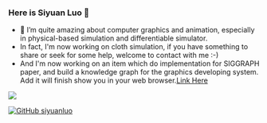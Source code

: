 ### Here is Siyuan Luo 👋
<!--
**siyuanluo/siyuanluo** is a ✨ _special_ ✨ repository because its `README.md` (this file) appears on your GitHub profile.

Here are some ideas to get you started:

- 👯 I’m looking to collaborate on ...
- 💬 Ask me about ...

- 😄 Pronouns: ...
-->

- 🔭 I’m quite amazing about computer graphics and animation, especially in physical-based simulation and differentiable simulator.
- In fact, I'm now working on cloth simulation, if you have something to share or seek for some help, welcome to contact with me :-)
- And I'm now working on an item which do implementation for SIGGRAPH paper, and build a knowledge graph for the graphics developing system. Add it will finish show you in your web browser.[Link Here](https://github.com/GraphicsIndex)


<p>
<img align="center" src="https://github-readme-stats.vercel.app/api?username=siyuanluo&show_icons=true&theme=radical"/>
</p>

[![GitHub siyuanluo](https://img.shields.io/github/followers/siyuanluo?label=follower%20github&style=flat-square)](https://github.com/siyuanluo)
